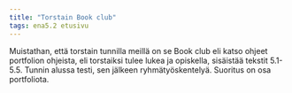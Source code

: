 ```yaml
---
title: "Torstain Book club"
tags: ena5.2 etusivu
---
```


Muistathan, että
torstain tunnilla meillä
on se Book club eli katso ohjeet portfolion ohjeista, eli torstaiksi tulee lukea ja opiskella, sisäistää tekstit 5.1-5.5. Tunnin alussa testi, sen jälkeen ryhmätyöskentelyä. Suoritus on osa portfoliota.
